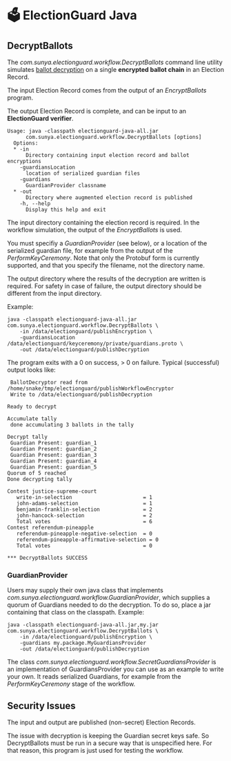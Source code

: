 # 🗳 ElectionGuard Java 

## DecryptBallots

The _com.sunya.electionguard.workflow.DecryptBallots_ command line utility simulates
[ballot decryption](https://www.electionguard.vote/spec/0.95.0/7_Verifiable_decryption/)
on a single __encrypted ballot chain__ in an Election Record. 

The input Election Record comes from the output of an _EncryptBallots_ program.

The output Election Record is complete, and can be input to an __ElectionGuard verifier__.

````
Usage: java -classpath electionguard-java-all.jar 
      com.sunya.electionguard.workflow.DecryptBallots [options]
  Options:
  * -in
      Directory containing input election record and ballot encryptions
    -guardiansLocation
      location of serialized guardian files
    -guardians
      GuardianProvider classname
  * -out
      Directory where augmented election record is published
    -h, --help
      Display this help and exit
````

The input directory containing the election record is required. In the workflow simulation, the output 
of the _EncryptBallots_ is used.

You must specifiy a _GuardianProvider_ (see below), or a location of the serialized guardian file, for example 
from the output of the _PerformKeyCeremony_. Note that only the Protobuf form is currently supported, and that
you specify the filename, not the directory name.

The output directory where the results of the decryption are written is required.
For safety in case of failure, the output directory should be different from the input directory.

Example:

````
java -classpath electionguard-java-all.jar com.sunya.electionguard.workflow.DecryptBallots \
    -in /data/electionguard/publishEncryption \
    -guardiansLocation /data/electionguard/keyceremony/private/guardians.proto \
    -out /data/electionguard/publishDecryption
````

The program exits with a 0 on success, > 0 on failure.
Typical (successful) output looks like:

````
 BallotDecryptor read from /home/snake/tmp/electionguard/publishWorkflowEncryptor
 Write to /data/electionguard/publishDecryption

Ready to decrypt

Accumulate tally
 done accumulating 3 ballots in the tally

Decrypt tally
 Guardian Present: guardian_1
 Guardian Present: guardian_2
 Guardian Present: guardian_3
 Guardian Present: guardian_4
 Guardian Present: guardian_5
Quorum of 5 reached
Done decrypting tally

Contest justice-supreme-court
   write-in-selection                       = 1
   john-adams-selection                     = 1
   benjamin-franklin-selection              = 2
   john-hancock-selection                   = 2
   Total votes                              = 6
Contest referendum-pineapple
   referendum-pineapple-negative-selection  = 0
   referendum-pineapple-affirmative-selection = 0
   Total votes                              = 0

*** DecryptBallots SUCCESS
````

### GuardianProvider

Users may supply their own java class that implements _com.sunya.electionguard.workflow.GuardianProvider_,
which supplies a quorum of Guardians needed to do the decryption. 
To do so, place a jar containing that class on the classpath. Example:

````
java -classpath electionguard-java-all.jar,my.jar com.sunya.electionguard.workflow.DecryptBallots \
    -in /data/electionguard/publishEncryption \
    -guardians my.package.MyGuardiansProvider
    -out /data/electionguard/publishDecryption
````

The class _com.sunya.electionguard.workflow.SecretGuardiansProvider_ is an implementation of GuardiansProvider
you can use as an example to write your own. It reads serialized Guardians, for example from the _PerformKeyCeremony_
stage of the workflow. 

## Security Issues

The input and output are published (non-secret) Election Records.

The issue with decryption is keeping the Guardian secret keys safe. So DecryptBallots must be run in
a secure way that is unspecified here. For that reason, this program is just used for testing the workflow.


